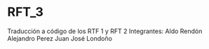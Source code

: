 # RFT_3
Traducción a código de los RTF 1 y RFT 2
Integrantes: Aldo Rendón
             Alejandro Perez
             Juan José Londoño
